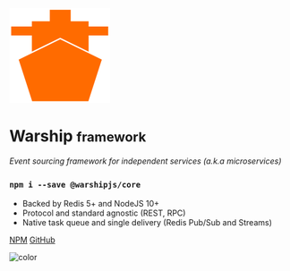 ![logo](_media/logo.svg)

# Warship <small>framework</small>

*Event sourcing framework for independent services (a.k.a microservices)*

### `npm i --save @warshipjs/core`

- Backed by Redis 5+ and NodeJS 10+
- Protocol and standard agnostic (REST, RPC)
- Native task queue and single delivery (Redis Pub/Sub and Streams)

[NPM](https://www.npmjs.com/package/@warshipjs/core)
[GitHub](https://github.com/vflopes/warship)

<!-- background color -->

![color](#f2f2f2)